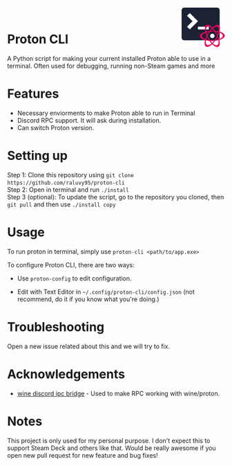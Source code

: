 <img align="right" width="100" src="./icon.svg"><br>

# Proton CLI
A Python script for making your current installed Proton able to use in a terminal. Often used for debugging, running non-Steam games and more<br>

# Features
* Necessary enviorments to make Proton able to run in Terminal 
* Discord RPC support. It will ask during installation.
* Can switch Proton version.

# Setting up
Step 1: Clone this repository using `git clone https://github.com/raluvy95/proton-cli`<br>
Step 2: Open in terminal and run `./install`<br>
Step 3 (optional): To update the script, go to the repository you cloned, then `git pull` and then use `./install copy`

# Usage

To run proton in terminal, simply use `proton-cli <path/to/app.exe>`

To configure Proton CLI, there are two ways:<br>
* Use `proton-config` to edit configuration.

* Edit with Text Editor in `~/.config/proton-cli/config.json` (not recommend, do it if you know what you're doing.)

# Troubleshooting
Open a new issue related about this and we will try to fix.

# Acknowledgements

* [wine discord ipc bridge](https://github.com/0e4ef622/wine-discord-ipc-bridge) - Used to make RPC working with wine/proton.

# Notes
This project is only used for my personal purpose. I don't expect this to support Steam Deck and others like that. Would be really awesome if you open new pull request for new feature and bug fixes!